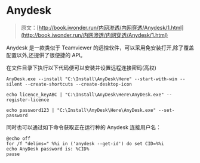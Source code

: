 # Anydesk

> 原文：[http://book.iwonder.run/内网渗透/内网穿透/Anydesk/1.html](http://book.iwonder.run/内网渗透/内网穿透/Anydesk/1.html)

Anydesk 是一款类似于 Teamviewer 的远控软件，可以采用免安装打开,除了覆盖配置以外,还提供了很便捷的 API。

在文件目录下执行以下代码便可以安装并设置远程连接密码(高权)

```
AnyDesk.exe --install "C:\Install\AnyDesk\Here" --start-with-win --silent --create-shortcuts --create-desktop-icon

echo licence_keyABC | "C:\Install\AnyDesk\Here\AnyDesk.exe" --register-licence

echo password123 | "C:\Install\AnyDesk\Here\AnyDesk.exe" --set-password 
```

同时也可以通过如下命令获取正在运行种的 Anydesk 连接用户名：

```
@echo off 
for /f "delims=" %%i in ('anydesk --get-id') do set CID=%%i
echo AnyDesk password is: %CID%
pause 
```

